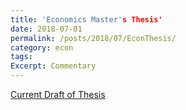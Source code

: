 ```yaml
---
title: 'Economics Master's Thesis'
date: 2018-07-01
permalink: /posts/2018/07/EconThesis/
category: econ
tags:
Excerpt: Commentary
---
```




<a href="https://dweissner.github.io/files/Thesis.pdf" target="_blank">Current Draft of Thesis</a>